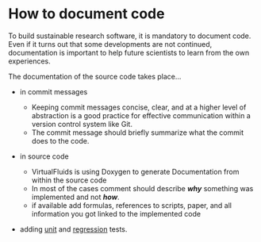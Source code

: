 <!-- SPDX-License-Identifier: GPL-3.0-or-later -->
<!-- SPDX-FileCopyrightText: Copyright © VirtualFluids Project contributors, see AUTHORS.md in root folder -->

# How to document code

To build sustainable research software, it is mandatory to document code. 
Even if it turns out that some developments are not continued, documentation is important to help future scientists to learn from the own experiences.  

The documentation of the source code takes place…

- in commit messages  
  - Keeping commit messages concise, clear, and at a higher level of abstraction is a good practice for effective communication within a version control system like Git.
  - The commit message should briefly summarize what the commit does to the code. 

- in source code
  - VirtualFluids is using Doxygen to generate Documentation from within the source code
   - In most of the cases comment should describe ***why*** something was implemented and not ***how***.
   - if available add formulas, references to scripts, paper, and all information you got linked to the implemented code

- adding <!-- DOXYGEN_MAKE_REF -->[unit](unit-tests.md) and <!-- DOXYGEN_MAKE_DOXYGEN_MAKE_REFABSOLUTE -->[regression](regression-tests.md) tests.
